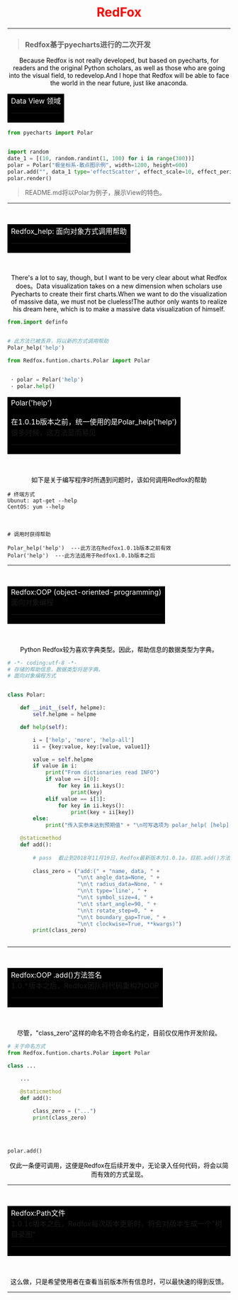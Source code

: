 <h1 align="center"><font color="red">RedFox</font></h1>

<hr>

> ### Redfox基于pyecharts进行的二次开发

<p align="center"><font color=#000000>Because Redfox is not really developed, but based on pyecharts, for readers and the original Python scholars, as well as those who are going into the visual field, to redevelop.And I hope that Redfox will be able to face the world in the near future, just like anaconda.</font></p>

<table><tr><td bgcolor=#000000><font color=#FFFFFF>Data View 领域</font><hr></td></tr></table>

```python
from pyecharts import Polar


import random
date_1 = [(10, random.randint(1, 100) for i in range(300))]
polar = Polar("极坐标系-散点图示例", width=1200, height=600)
polar.add("", data_1 type='effectScatter', effect_scale=10, effect_period=5)
polar.render()

```

> README.md将以Polar为例子，展示View的特色。

<hr>
<br>
<table><tr><td bgcolor=#000000><font color=#FFFFFF>Redfox_help: 面向对象方式调用帮助</font><hr></td></tr></table><br>

<p align="center"><font color=#000000>There's a lot to say, though, but I want to be very clear about what Redfox does。Data visualization takes on a new dimension when scholars use Pyecharts to create their first charts.When we want to do the visualization of massive data, we must not be clueless!The author only wants to realize his dream here, which is to make a massive data visualization of himself.</font></p>

```python
from.import definfo


# 此方法已被丢弃，将以新的方式调用帮助
Polar_help('help')
```

```python
from Redfox.funtion.charts.Polar import Polar


 · polar = Polar('help')
 · polar.help()
```



<table><tr><td bgcolor=#000000><font color=#FFFFFF>Polar('help')</font><br><br><font color=#FFFFFF>在1.0.1b版本之前，统一使用的是Polar_help('help')</font><br>
    <font>很多时候，这方法显而易见</font><hr></td></tr></table><br>

<p align="center"><font color=#000000>如下是关于编写程序时所遇到问题时，该如何调用Redfox的帮助</font></p>

```shell
# 终端方式
Ubunut: apt-get --help
CentOS: yum --help
```

<br>

```shell
# 调用时获得帮助

Polar_help('help')  ---此方法在Redfox1.0.1b版本之前有效
Polar('help')  ---此方法适用于Redfox1.0.1b版本之后
```

<hr>
<br>

<table><tr><td bgcolor=#000000><font color=#FFFFFF>Redfox:OOP (object-oriented-programming)</font><br>
    <font>面向对象编程</font><hr></td></tr></table><br>

<p align="center"><font color=#000000>Python Redfox较为喜欢字典类型。因此，帮助信息的数据类型为字典。</font></p>

```python
# -*- coding:utf-8 -*-
# 存储的帮助信息，数据类型将是字典。
# 面向对象编程方式


class Polar:

    def __init__(self, helpme):
        self.helpme = helpme

    def help(self):

        i = ['help', 'more', 'help-all']
        ii = {key:value, key:[value, value1]}

        value = self.helpme
        if value in i:
            print("From dictionaries read INFO")
            if value == i[0]:
                for key in ii.keys():
                    print(key)
            elif value == i[1]:
                for key in ii.keys():
                    print(key + ii[key])
        else:
            print("传入实参未达到预期值" + "\n可写选项为 polar_help( [help] | [more] )")

    @staticmethod
    def add():
        
        # pass  截止到2018年11月19日，Redfox最新版本为1.0.1a，目前.add()方法签名帮助暂未实现。
                
        class_zero = ("add:(" + "name, data, " + 
                      "\n\t angle_data=None, " +
                      "\n\t radius_data=None, " +
                      "\n\t type='line', " +
                      "\n\t symbol_size=4, " +
                      "\n\t start_angle=90, " +
                      "\n\t rotate_step=0, " +
                      "\n\t boundary_gap=True, " +
                      "\n\t clockwise=True, **kwargs)")
        print(class_zero)
    
```

<hr><br>

<table><tr><td bgcolor=#000000><font color=#FFFFFF>Redfox:OOP .add()方法签名</font><br>
    <font>1.0.*版本之后，Redfox团队将代码重构为OOP</font><hr></td></tr></table>

<br>

<p align="center"><font color=#000000>尽管，"class_zero"这样的命名不符合命名约定，目前仅仅用作开发阶段。</font></p>

```python
# 关于命名方式
from Redfox.funtion.charts.Polar import Polar

class ...

	...

    @staticmethod
	def add():
        
        class_zero = ("...")
        print(class_zero)
        
```

<br>

```python
polar.add()
```

<p align="center"><font color=#000000>仅此一条便可调用，这便是Redfox在后续开发中，无论录入任何代码，将会以简而有效的方式呈现。</font></p>

<hr><br>

<table><tr><td bgcolor=#000000><font color=#FFFFFF>Redfox:Path文件</font><br>
    <font>1.0.1c版本之后，Redfox每次版本更新时，将会对版本生成一个"树目录图"</font><hr></td></tr></table>

<br>

<p align="center"><font color=#000000>这么做，只是希望使用者在查看当前版本所有信息时，可以最快速的得到反馈。</font></p>

<hr><br>


